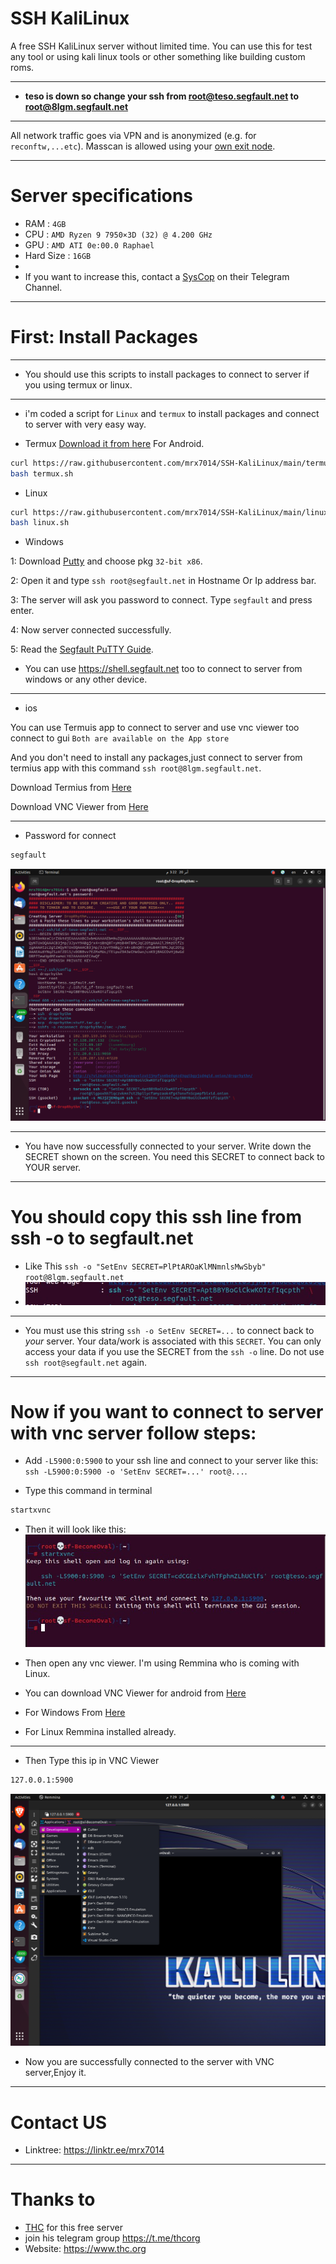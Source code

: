 # SSH KaliLinux
A free SSH KaliLinux server without limited time. You can use this for test any tool or using kali linux tools or other something like building custom roms.
____________

- <b>teso is down so change your ssh from root@teso.segfault.net to root@8lgm.segfault.net</b>
____________
All network traffic goes via VPN and is anonymized (e.g. for `reconftw,...etc`). Masscan is allowed using your [own exit node](https://thc.org/segfault/wireguard).
____________
# Server specifications
- RAM : `4GB`
- CPU : `AMD Ryzen 9 7950×3D (32) @ 4.200 GHz`
- GPU : `AMD ATI 0e:00.0 Raphael`
- Hard Size : `16GB`
- 
- If you want to increase this, contact a [SysCop](https://t.me/thcorg) on their Telegram Channel.
____________
# First: Install Packages
____________
- You should use this scripts to install packages to connect to server if you using termux or linux.
____________

- i'm coded a script for `Linux` and `termux` to install packages and connect to server with very easy way.

- Termux <a href="https://github.com/termux/termux-app/releases">Download it from here</a> For Android.
```sh
curl https://raw.githubusercontent.com/mrx7014/SSH-KaliLinux/main/termux.sh >> termux.sh
bash termux.sh
```

- Linux

```sh
curl https://raw.githubusercontent.com/mrx7014/SSH-KaliLinux/main/linux.sh >> linux.sh
bash linux.sh
```

- Windows

1: Download <a href="https://www.chiark.greenend.org.uk/~sgtatham/putty/latest.html">Putty</a> and choose pkg `32-bit x86`.

2: Open it and type `ssh root@segfault.net` in Hostname Or Ip address bar.

3: The server will ask you password to connect. Type `segfault` and press enter.

4: Now server connected successfully. 

5: Read the [Segfault PuTTY Guide](https://www.thc.org/segfault/faq/putty/).

- You can use https://shell.segfault.net too to connect to server from windows or any other device.
____________

- ios

You can use Termuis app to connect to server and use vnc viewer too connect to gui `Both are available on the App store`

And you don't need to install any packages,just connect to server from termius app with this command `ssh root@8lgm.segfault.net`.

Download Termius from <a href="https://apps.apple.com/us/app/termius-terminal-ssh-client/id549039908">Here</a>

Download VNC Viewer from <a href="https://apps.apple.com/us/app/vnc-viewer-remote-desktop/id352019548">Here</a>

____________

- Password for connect
```sh
segfault
```
<img src="img/server.png"></a>
____________

- You have now successfully connected to your server. Write down the SECRET shown on the screen. You need this SECRET to connect back to YOUR server.
____________
# You should copy this ssh line from ssh -o to segfault.net
- Like This `ssh -o "SetEnv SECRET=PlPtAROaKlMNmnlsMwSbyb" root@8lgm.segfault.net`
- <img src="img/ssh.jpg"></a>
____________
- You must use this string `ssh -o SetEnv SECRET=...` to connect back to _your_ server. Your data/work is associated with this `SECRET`. You can only access your data if you use the SECRET from the `ssh -o` line. Do not use `ssh root@segfault.net` again.
____________
# Now if you want to connect to server with vnc server follow steps:
- Add `-L5900:0:5900` to your ssh line and connect to your server like this: `ssh -L5900:0:5900 -o 'SetEnv SECRET=...' root@...`.

- Type this command in terminal
```sh 
startxvnc
```
- Then it will look like this:  
<img src="img/sshvnc.jpg"></a>
- Then open any vnc viewer. I'm using Remmina who is coming with Linux.

- You can download VNC Viewer for android from <a href="https://play.google.com/store/apps/details?id=com.realvnc.viewer.android&hl=en_US&pli=1">Here</a>

- For Windows From <a href="https://www.realvnc.com/en/connect/download/viewer/windows/">Here</a>

- For Linux Remmina installed already.

____________

- Then Type this ip in VNC Viewer

```sh
127.0.0.1:5900
```
<img src="img/sshdisplay.png"></a>
- Now you are successfully connected to the server with VNC server,Enjoy it.
____________
# Contact US
- Linktree: https://linktr.ee/mrx7014
____________
# Thanks to 
- [THC](https://www.thc.org) for this free server
- join his telegram group https://t.me/thcorg
- Website: https://www.thc.org
